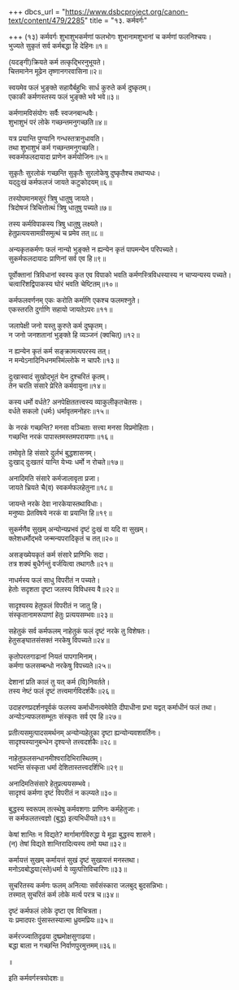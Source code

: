 +++
dbcs_url = "https://www.dsbcproject.org/canon-text/content/479/2285"
title = "१३. कर्मवर्गः"

+++
(१३) कर्मवर्गः
शुभाशुभकर्मणां फलभोगः
शुभानामशुभानां च कर्मणां फलनिश्चयः।  
भुज्यते सुकृतं सर्व कर्मबद्धा हि देहिनः॥१॥

(यदङ्‍गी)क्रियते कर्म तत्कृद्भिरनुभूयते।  
चित्तमानेन मूढेन तृष्णानगरवासिना॥२॥

स्वयमेव फलं भुङ्‍क्ते 
सहायैर्बहुभिः सार्ध कुरुते कर्म दुष्कृतम्।  
एकाकी कर्मणस्तस्य फलं भुङ्‍क्ते भवे भवे॥३॥

कर्मणामविसंयोगः सर्वैः स्वजनबान्धवैः।  
शुभाशुभं परं लोके गच्छन्तमनुगच्छति॥४॥

यत्र प्रयान्ति पुण्यानि गन्धस्तत्रानुधावति।  
तथा शुभाशुभं कर्म गच्छन्तमनुगच्छति।  
स्वकर्मफलदायादा प्राणेन कर्मयोजिनः॥५॥

सुकृतैः सुरलोकं गच्छन्ति 
सुकृतैः सुरलोकेषु दुष्कृतैश्च तथाप्यधः।  
यद्‍दुःखं कर्मफलजं जायते कटुकोदयम्॥६॥

तस्योपमानमसुरं त्रिषु धातुषु जायते।  
त्रिदोषजं त्रिचित्तोत्थं त्रिषु धातुषु पच्यते॥७॥

तस्य कर्मविपाकस्य त्रिषु धातुषु लक्ष्यते।  
हेतुप्रत्ययसामग्रीसमुत्थं च प्रमेव तत्॥८॥

अन्यकृतकर्मणः फलं नान्यो भुङ्‍क्ते 
न ह्यन्येन कृतं पापमन्येन परिपच्यते।  
सुकर्मफलदायादः प्राणिनां सर्व एव हि॥९॥

पूर्वोक्तानां त्रिविधानां स्वस्य कृत एव विपाको भवति 
कर्मणस्त्रिविधस्यास्य न चाप्यन्यस्य पच्यते।  
चत्वारिंशद्विपाकस्य घोरं भवति चेष्टितम्॥१०॥

कर्मफलवर्णनम् 
एकः करोति कर्माणि एकश्च फलमश्नुते।  
एकस्तरति दुर्गाणि सहायो जायतेऽपरः॥११॥

जलापेक्षी जनो यस्तु कुरुते कर्म दुष्कृतम्।  
न जनो जनशतानां भुङ्‍क्ते हि व्यञ्जनं (क्वचित्)॥१२॥

न ह्यन्येन कृतं कर्म सङ्‍क्रामत्यपरस्य तत्।  
न मन्येऽनादिनिधनमस्मिंल्लोके न चापरैः॥१३॥

दुःखास्वादं सुखोद्भूतं येन दुश्चरितं कृतम्।  
तेन चरति संसारे प्रेरिते कर्मवायुना॥१४॥

कस्य धर्मो वर्धते?
अनपेक्षिततत्त्वस्य व्याकुलीकृतचेतसः।  
वर्धते सकलो (धर्मः) धर्मावृतमनोहरः॥१५॥

के नरकं गच्छन्ति?
मनसा वञ्चिताः सत्त्वा मनसा विप्रमोहिताः।  
गच्छन्ति नरकं पापास्तमस्तमपरायणाः॥१६॥

तमोवृते हि संसारे दुर्लभं बुद्धशासनम्।  
दुःखाद् दुःखतरं यान्ति येभ्यः धर्मो न रोचते॥१७॥

अनादिमति संसारे कर्मजालावृता प्रजा।  
जायते भ्रियते चै(व) स्वकर्मफलहेतुना॥१८॥

जायन्ते नरके देवा नारकेयास्तथाविधाः।  
मनुष्याः प्रेतविषये नरकं वा प्रयान्ति हि॥१९॥

सुकर्मणैव सुखम् 
अन्योन्यप्रभवं दृष्टं दुःखं वा यदि वा सुखम्।  
क्लेशधर्मोद्भवे जन्मन्यपरादिकृतं च तत्॥२०॥

असङ्‍ख्येयकृतं कर्म संसारे प्राणिभिः सदा।  
तत्र शक्यं बुधैर्गन्तुं वर्जयित्वा तथागतैः॥२१॥

नाधर्मस्य फलं साधु विपरीतं न पच्यते।  
हेतोः सदृशता दृष्टा जलस्य विविधस्य वै॥२२॥

सादृश्यस्य हेतुफलं विपरीतं न जातु हि।  
संस्कृतानामरूपाणां हेतुः प्रत्ययसम्भवः॥२३॥

सहेतुकं सर्व कर्मफलम् 
नाहेतुकं फलं दृष्टं नरके तु विशेषतः।  
हेतुसङ्घातसंसक्तं नरकेषु विपच्यते॥२४॥

कृतोपरतगाढानां नियतं पापगामिनाम्।  
कर्मणा फलसम्बन्धो नरकेषु विपच्यते॥२५॥

देशानां प्रति कालं तु यत् कर्म (वि)निवर्तते।  
तस्य नेष्टं फलं दृष्टं तत्त्वमार्गविदर्शकैः॥२६॥

उदाहरणप्रदर्शनपूर्वकं फलस्य कर्माधीनत्वमेवेति 
दीपाधीना प्रभा यद्वत् कर्माधीनं फलं तथा।  
अन्योऽन्यफलसम्भूतः संस्कृतः सर्व एव हि॥२७॥

प्रतीत्यसमुत्पादसमर्थनम् 
अन्योन्यहेतुका दृष्टा ह्यन्योन्यवशवर्तिनः।  
सादृश्यस्यानुबन्धेन दृश्यन्ते तत्त्वदर्शकैः॥२८॥

नाहेतुफलसन्धानमीश्वरादिभिरास्थितम्।  
भवन्ति संस्कृता धर्मा देशितास्तत्त्वदर्शिभिः॥२९॥

अनादिमतिसंसारे हेतुप्रत्ययसम्भवे।  
सादृश्यं कर्मणा दृष्टं विपरीतं न कल्प्यते॥३०॥

बुद्धस्य स्वरूपम् 
तत्स्थेषु कर्मवशगाः प्राणिनः कर्महेतुजाः।  
स कर्मफलतत्त्वज्ञो (बुद्ध) इत्यभिधीयते॥३१॥

केषां शान्तिः न विद्यते?
मार्गामार्गविरुद्धा ये मूढा बुद्धस्य शासने।  
(न) तेषां विद्यते शान्तिरादित्यस्य तमो यथा॥३२॥

कर्मायत्तं सुखम्
कर्मायत्तं सुखं दृष्टं सुखायत्तं मनस्तथा।  
मनोऽवबोद्धया(स्ते)धर्मा ये व्युत्पत्तिविचारिणः॥३३॥

सुचरितस्य कर्मणः फलम् 
अनित्याः सर्वसंस्कारा जलबुद् बुदसन्निभाः।  
तस्मात् सुचरितं कर्म लोके मर्त्य परत्र च॥३४॥

दृष्टं कर्मफलं लोके दृष्टा एव विचित्रता।  
यः प्रमादपरः पुंसास्तस्यात्मा ध्रुवमप्रियः॥३५॥

कर्मरज्ज्वातिदृढया दुष्प्रमोक्षसुगाढया।  
बद्धा बाला न गच्छन्ति निर्वाणपुरमुत्तमम्॥३६॥

॥

इति कर्मवर्गस्त्रयोदशः॥

